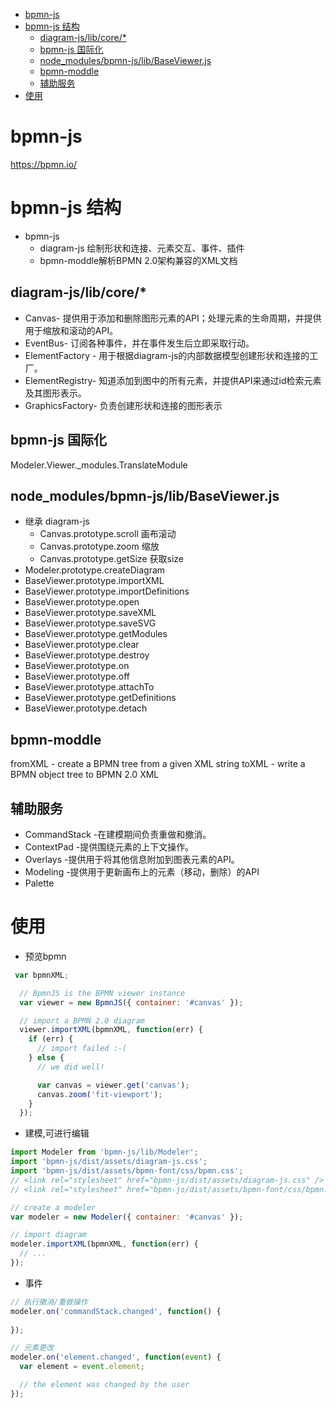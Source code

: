 <!-- TOC -->

- [bpmn-js](#bpmn-js)
- [bpmn-js 结构](#bpmn-js-结构)
    - [diagram-js/lib/core/*](#diagram-jslibcore)
    - [bpmn-js 国际化](#bpmn-js-国际化)
    - [node_modules/bpmn-js/lib/BaseViewer.js](#node_modulesbpmn-jslibbaseviewerjs)
    - [bpmn-moddle](#bpmn-moddle)
    - [辅助服务](#辅助服务)
- [使用](#使用)

<!-- /TOC -->

# bpmn-js

https://bpmn.io/

# bpmn-js 结构

* bpmn-js
    * diagram-js 绘制形状和连接、元素交互、事件、插件
    * bpmn-moddle解析BPMN 2.0架构兼容的XML文档



## diagram-js/lib/core/*

* Canvas- 提供用于添加和删除图形元素的API；处理元素的生命周期，并提供用于缩放和滚动的API。
* EventBus- 订阅各种事件，并在事件发生后立即采取行动。
* ElementFactory - 用于根据diagram-js的内部数据模型创建形状和连接的工厂。
* ElementRegistry- 知道添加到图中的所有元素，并提供API来通过id检索元素及其图形表示。
* GraphicsFactory- 负责创建形状和连接的图形表示

## bpmn-js 国际化

Modeler.Viewer._modules.TranslateModule

## node_modules/bpmn-js/lib/BaseViewer.js

* 继承 diagram-js
    * Canvas.prototype.scroll 画布滚动
    * Canvas.prototype.zoom 缩放
    * Canvas.prototype.getSize 获取size
* Modeler.prototype.createDiagram
* BaseViewer.prototype.importXML
* BaseViewer.prototype.importDefinitions
* BaseViewer.prototype.open
* BaseViewer.prototype.saveXML
* BaseViewer.prototype.saveSVG
* BaseViewer.prototype.getModules
* BaseViewer.prototype.clear
* BaseViewer.prototype.destroy 
* BaseViewer.prototype.on
* BaseViewer.prototype.off
* BaseViewer.prototype.attachTo
* BaseViewer.prototype.getDefinitions
* BaseViewer.prototype.detach

## bpmn-moddle

fromXML - create a BPMN tree from a given XML string
toXML - write a BPMN object tree to BPMN 2.0 XML

## 辅助服务

* CommandStack -在建模期间负责重做和撤消。
* ContextPad -提供围绕元素的上下文操作。
* Overlays -提供用于将其他信息附加到图表元素的API。
* Modeling -提供用于更新画布上的元素（移动，删除）的API
* Palette

# 使用


* 预览bpmn

```js
 var bpmnXML;

  // BpmnJS is the BPMN viewer instance
  var viewer = new BpmnJS({ container: '#canvas' });

  // import a BPMN 2.0 diagram
  viewer.importXML(bpmnXML, function(err) {
    if (err) {
      // import failed :-(
    } else {
      // we did well!

      var canvas = viewer.get('canvas');
      canvas.zoom('fit-viewport');
    }
  });
```

* 建模,可进行编辑


```js
import Modeler from 'bpmn-js/lib/Modeler';
import 'bpmn-js/dist/assets/diagram-js.css';
import 'bpmn-js/dist/assets/bpmn-font/css/bpmn.css';
// <link rel="stylesheet" href="bpmn-js/dist/assets/diagram-js.css" />
// <link rel="stylesheet" href="bpmn-js/dist/assets/bpmn-font/css/bpmn.css" />

// create a modeler
var modeler = new Modeler({ container: '#canvas' });

// import diagram
modeler.importXML(bpmnXML, function(err) {
  // ...
});
```

* 事件

```js
// 执行撤消/重做操作
modeler.on('commandStack.changed', function() {
  
});

// 元素更改
modeler.on('element.changed', function(event) {
  var element = event.element;

  // the element was changed by the user
});
```